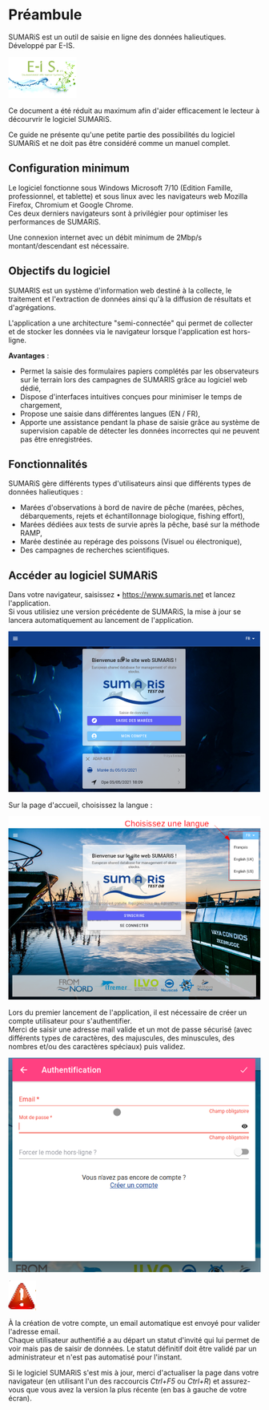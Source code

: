 # Préambule

SUMARiS est un outil de saisie en ligne des données halieutiques. Développé par E-IS.

![eis](./eis.png)

Ce document a été réduit au maximum afin d'aider efficacement le lecteur à décourvrir le logiciel SUMARiS. 

Ce guide ne présente qu'une petite partie des possibilités du logiciel SUMARiS et ne doit pas être considéré comme un manuel complet.

## Configuration minimum

Le logiciel fonctionne sous Windows Microsoft 7/10 (Edition Famille, professionnel, et tablette) et sous linux avec les navigateurs web
Mozilla Firefox, Chromium et Google Chrome.  
Ces deux derniers navigateurs sont à privilégier pour optimiser les performances de SUMARiS.

Une connexion internet avec un débit minimum de 2Mbp/s montant/descendant est nécessaire.

## Objectifs du logiciel

SUMARIS est un système d'information web destiné à la collecte, le traitement et l'extraction de données 
ainsi qu'à la diffusion de résultats et d'agrégations.

L'application a une architecture "semi-connectée" qui permet de collecter et de stocker les données via 
le navigateur lorsque l'application est hors-ligne.

**Avantages** :

 - Permet la saisie des formulaires papiers complétés par les observateurs sur le terrain lors des campagnes de SUMARIS grâce au logiciel web dédié,
 - Dispose d'interfaces intuitives conçues pour minimiser le temps de chargement,
 - Propose une saisie dans différentes langues (EN / FR),
 - Apporte une assistance pendant la phase de saisie grâce au système de supervision capable de détecter les données incorrectes 
   qui ne peuvent pas être enregistrées. 

## Fonctionnalités

SUMARiS gère différents types d'utilisateurs ainsi que différents types de données halieutiques :

- Marées d'observations à bord de navire de pêche (marées, pêches, débarquements, rejets et échantillonnage biologique, fishing effort),  
- Marées dédiées aux tests de survie après la pêche, basé sur la méthode RAMP,
- Marée destinée au repérage des poissons (Visuel ou électronique),
- Des campagnes de recherches scientifiques.

## Accéder au logiciel SUMARiS

Dans votre navigateur, saisissez • <https://www.sumaris.net> et lancez l'application.  
Si vous utilisiez une version précédente de SUMARiS, la mise à jour se lancera automatiquement au lancement de l'application.

![](./welcome1_tab_fr.png)

Sur la page d'accueil, choisissez la langue :

![](./welcome2_tab_fr.png)

Lors du premier lancement de l'application, il est nécessaire de créer un compte utilisateur pour s'authentifier.  
Merci de saisir une adresse mail valide et un mot de passe sécurisé (avec différents types de caractères, des majuscules,
des minuscules, des nombres et/ou des caractères spéciaux) puis validez.

![](./login_tab_fr.png)

![](./attention.png)

À la création de votre compte, un email automatique est envoyé pour valider l'adresse email.  
Chaque utilisateur authentifié a au départ un statut d'invité qui lui permet de voir mais pas de saisir de données.
Le statut définitif doit être validé par un administrateur et n'est pas automatisé pour l'instant.

Si le logiciel SUMARiS s'est mis à jour, merci d'actualiser la page dans votre navigateur (en utilisant l'un des raccourcis *Ctrl+F5* ou *Ctrl+R*) 
et assurez-vous que vous avez la version la plus récente (en bas à gauche de votre écran).
